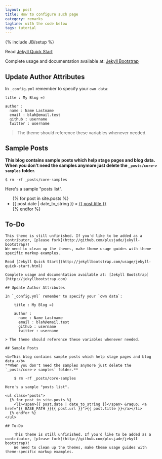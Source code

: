 ```yaml
---
layout: post
title: How to configure such page
category: remarks
tagline: with the code below
tags: tutorial
---
```

{% include JB/setup %}

Read [Jekyll Quick Start](http://jekyllbootstrap.com/usage/jekyll-quick-start.html)

Complete usage and documentation available at: [Jekyll Bootstrap](http://jekyllbootstrap.com)

## Update Author Attributes

In `_config.yml` remember to specify your `own data`:
    
    title : My Blog =)
    
    author :
      name : Name Lastname
      email : blah@email.test
      github : username
      twitter : username

> The theme should reference these variables whenever needed.
    
## Sample Posts

<b>This blog contains sample posts which help stage pages and blog data.</b>
**When you don't need the samples anymore just delete the `_posts/core-> samples` folder.**

    $ rm -rf _posts/core-samples

Here's a sample "posts list".

<ul class="posts">
  {% for post in site.posts %}
    <li><span>{{ post.date | date_to_string }}</span> &raquo; <a href="{{ BASE_PATH }}{{ post.url }}">{{ post.title }}</a></li>
  {% endfor %}
</ul>

## To-Do

	This theme is still unfinished. If you'd like to be added as a contributor, [please fork](http://github.com/plusjade/jekyll-bootstrap)!
	We need to clean up the themes, make theme usage guides with theme-specific markup examples.

	Read [Jekyll Quick Start](http://jekyllbootstrap.com/usage/jekyll-quick-start.html)

	Complete usage and documentation available at: [Jekyll Bootstrap](http://jekyllbootstrap.com)

	## Update Author Attributes

	In `_config.yml` remember to specify your `own data`:
	    
	    title : My Blog =)
	    
	    author :
	      name : Name Lastname
	      email : blah@email.test
	      github : username
	      twitter : username

	> The theme should reference these variables whenever needed.
	    
	## Sample Posts

	<b>This blog contains sample posts which help stage pages and blog data.</b>
	**When you don't need the samples anymore just delete the `_posts/core-> samples` folder.**

	    $ rm -rf _posts/core-samples

	Here's a sample "posts list".

	<ul class="posts">
	  {% for post in site.posts %}
	    <li><span>{{ post.date | date_to_string }}</span> &raquo; <a href="{{ BASE_PATH }}{{ post.url }}">{{ post.title }}</a></li>
	  {% endfor %}
	</ul>

	## To-Do

		This theme is still unfinished. If you'd like to be added as a contributor, [please fork](http://github.com/plusjade/jekyll-bootstrap)!
		We need to clean up the themes, make theme usage guides with theme-specific markup examples.



